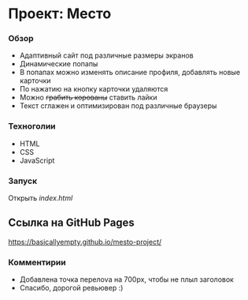 # Проект: Место

### Обзор

- Адаптивный сайт под различные размеры экранов
- Динамические попапы
- В попапах можно изменять описание профиля, добавлять новые карточки
- По нажатию на кнопку карточки удаляются
- Можно ~~грабить корованы~~ ставить лайки
- Текст сглажен и оптимизирован под различные браузеры

### Техноголии

- HTML
- CSS
- JavaScript

### Запуск
Открыть *index.html*

## Ссылка на GitHub Pages
https://basicallyempty.github.io/mesto-project/

### Комментирии
- Добавлена точка перелоvа на 700px, чтобы не плыл заголовок
- Спасибо, дорогой ревьювер :)
